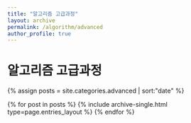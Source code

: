 ```yaml
---
title: "알고리즘 고급과정"
layout: archive
permalink: /algorithm/advanced
author_profile: true
---
```


# 알고리즘 고급과정

{% assign posts = site.categories.advanced | sort:"date" %}

{% for post in posts %}
{% include archive-single.html type=page.entries_layout %}
{% endfor %}

